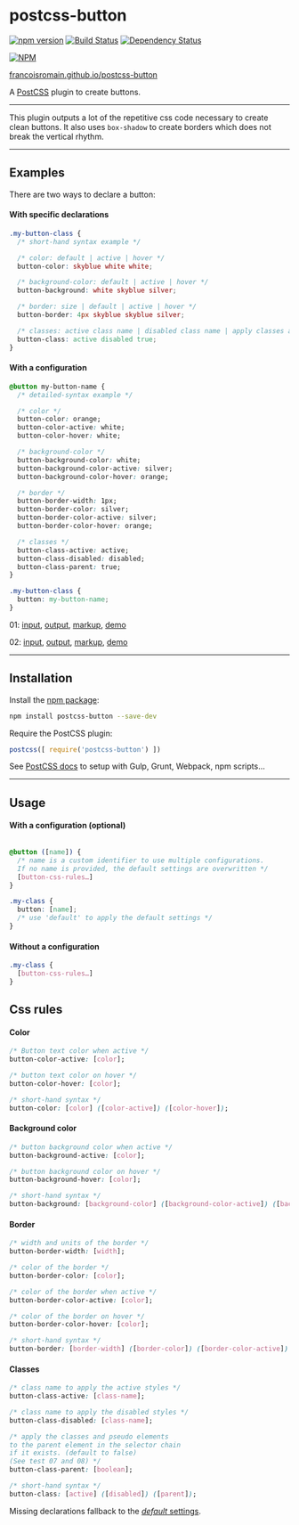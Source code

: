 # postcss-button

[![npm version][npm-img]][npm] [![Build Status][ci-img]][ci] [![Dependency Status][dep-img]][dep]

[![NPM](https://nodei.co/npm/postcss-button.png)](https://nodei.co/npm/postcss-button/)

[francoisromain.github.io/postcss-button][github.io]

A [PostCSS] plugin to create buttons.

[github.io]: http://francoisromain.github.io/postcss-button
[PostCSS]:   https://github.com/postcss/postcss
[ci-img]:    https://travis-ci.org/francoisromain/postcss-button.svg
[ci]:        https://travis-ci.org/francoisromain/postcss-button
[npm-img]:   https://badge.fury.io/js/postcss-button.svg
[npm]:       https://badge.fury.io/js/postcss-button
[dep-img]:   https://david-dm.org/francoisromain/postcss-button.svg
[dep]:       https://david-dm.org/francoisromain/postcss-button

* * *

This plugin outputs a lot of the repetitive css code necessary to create clean buttons. It also uses `box-shadow` to create borders which does not break the vertical rhythm.

* * *

## Examples

There are two ways to declare a button:

#### With specific declarations

``` css
.my-button-class {
  /* short-hand syntax example */

  /* color: default | active | hover */
  button-color: skyblue white white;

  /* background-color: default | active | hover */
  button-background: white skyblue silver;

  /* border: size | default | active | hover */
  button-border: 4px skyblue skyblue silver;

  /* classes: active class name | disabled class name | apply classes and pseudo classes to the parent selector */
  button-class: active disabled true;
}
```

#### With a configuration

``` css
@button my-button-name {
  /* detailed-syntax example */

  /* color */
  button-color: orange;
  button-color-active: white;
  button-color-hover: white;

  /* background-color */
  button-background-color: white;
  button-background-color-active: silver;
  button-background-color-hover: orange;

  /* border */
  button-border-width: 1px;
  button-border-color: silver;
  button-border-color-active: silver;
  button-border-color-hover: orange;

  /* classes */
  button-class-active: active;
  button-class-disabled: disabled;
  button-class-parent: true;
}
```

``` css
.my-button-class {
  button: my-button-name;
}
```

01: [input](https://github.com/francoisromain/postcss-button/blob/gh-pages/test/src/01.css), [output](https://github.com/francoisromain/postcss-button/blob/gh-pages/test/dist/01.css), [markup](https://github.com/francoisromain/postcss-button/blob/gh-pages/test/01.html), [demo](https://francoisromain.github.io/postcss-button/test/01.html)

02: [input](https://github.com/francoisromain/postcss-button/blob/gh-pages/test/src/02.css), [output](https://github.com/francoisromain/postcss-button/blob/gh-pages/test/dist/02.css), [markup](https://github.com/francoisromain/postcss-button/blob/gh-pages/test/02.html), [demo](https://francoisromain.github.io/postcss-button/test/02.html)

* * *

## Installation

Install the [npm package](https://www.npmjs.com/package/postcss-button):

``` bash
npm install postcss-button --save-dev
```

Require the PostCSS plugin:

``` js
postcss([ require('postcss-button') ])
```

See [PostCSS docs](https://github.com/postcss/postcss#usage) to setup with Gulp, Grunt, Webpack, npm scripts…

* * *

## Usage

#### With a configuration (optional)

``` css

@button ([name]) {
  /* name is a custom identifier to use multiple configurations.
  If no name is provided, the default settings are overwritten */
  [button-css-rules…]
}

.my-class {
  button: [name];
  /* use 'default' to apply the default settings */
}
```

#### Without a configuration

``` css
.my-class {
  [button-css-rules…]
}
```

## Css rules

#### Color

``` css
/* Button text color when active */
button-color-active: [color];

/* button text color on hover */
button-color-hover: [color];

/* short-hand syntax */
button-color: [color] ([color-active]) ([color-hover]);
```

#### Background color

``` css
/* button background color when active */
button-background-active: [color];

/* button background color on hover */
button-background-hover: [color];

/* short-hand syntax */
button-background: [background-color] ([background-color-active]) ([background-color-hover]);
```

#### Border

``` css
/* width and units of the border */
button-border-width: [width];

/* color of the border */
button-border-color: [color];

/* color of the border when active */
button-border-color-active: [color];

/* color of the border on hover */
button-border-color-hover: [color];

/* short-hand syntax */
button-border: [border-width] ([border-color]) ([border-color-active]) ([border-color-hover]);
```

#### Classes

``` css
/* class name to apply the active styles */
button-class-active: [class-name];

/* class name to apply the disabled styles */
button-class-disabled: [class-name];

/* apply the classes and pseudo elements
to the parent element in the selector chain
if it exists. (default to false)
(See test 07 and 08) */
button-class-parent: [boolean];

/* short-hand syntax */
button-class: [active] ([disabled]) ([parent]);
```

Missing declarations fallback to the [_default_ settings](https://github.com/francoisromain/postcss-button/blob/c5bf5e690f12bda8a2a353392dae50e22897e3b3/src/index.js#L93-L106).
